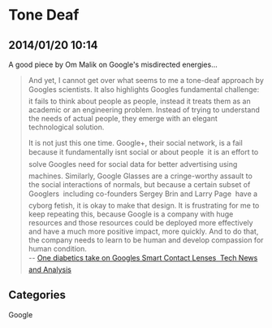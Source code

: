 # Tone Deaf 

## 2014/01/20 10:14

A good piece by Om Malik on Google's misdirected energies...

> And yet, I cannot get over what seems to me a tone-deaf approach by 
> Google&#146;s scientists. It also highlights Google&#146;s fundamental challenge: 
> it fails to think about people as people, instead it treats them as an 
> academic or an engineering problem. Instead of trying to understand the 
> needs of actual people, they emerge with an elegant technological solution.
>  
> It is not just this one time. Google+, their social network, is a fail 
> because it fundamentally isn&#146;t social or about people &#151; it is an effort 
> to solve Google&#146;s need for social data for better advertising using 
> machines. Similarly, Google Glasses are a cringe-worthy assault to the 
> social interactions of normals, but because a certain subset of Googlers 
> &#151; including co-founders Sergey Brin and Larry Page &#151; have a cyborg 
> fetish, it is okay to make that design.&nbsp;It is frustrating for me to keep 
> repeating this, because Google is a company with huge resources and 
> those resources could be deployed more effectively and have a much more 
> positive impact, more quickly. And to do that, the company needs to 
> learn to be human and develop compassion for human condition.  
> -- [One diabetic&#146;s take on Google&#146;s Smart Contact Lenses &#151; Tech News and Analysis][1]

[1]: http://gigaom.com/2014/01/17/one-diabetics-take-on-googles-smart-contact-lenses/

## Categories
Google

